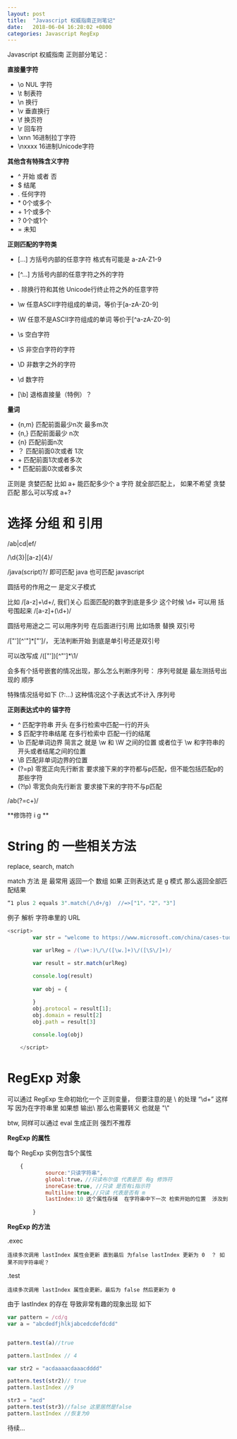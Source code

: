 ```yaml
---
layout: post
title:  "Javascript 权威指南正则笔记"
date:   2018-06-04 16:28:02 +0800
categories: Javascript RegExp
---
```

Javascript 权威指南 正则部分笔记：

**直接量字符**
-	\o	NUL 字符
-	\t	制表符
-	\n	换行
-	\v	垂直换行
-	\f	换页符
-	\r	回车符
-	\xnn	16进制拉丁字符
-	\nxxxx	16进制Unicode字符

 **其他含有特殊含义字符**
-	^	开始 或者 否
-	$	结尾
-	.	任何字符
-	\*	0个或多个
-	\+	1个或多个
-	?	0个或1个
-	=	未知

**正则匹配的字符类**
-	[...]	方括号内部的任意字符 格式有可能是 a-zA-Z1-9
-	[^...]	方括号内部的任意字符之外的字符
-	.	除换行符和其他 Unicode行终止符之外的任意字符
-	\w	任意ASCII字符组成的单词，等价于[a-zA-Z0-9]
-	\W	任意不是ASCII字符组成的单词 等价于[^a-zA-Z0-9]
-	\s	空白字符
-	\S	非空白字符的字符
-	\D	非数字之外的字符
-	\d	数字符

-	[\b]	退格直接量（特例）？

**量词**
-	{n,m}	匹配前面最少n次 最多m次
-	{n,}	匹配前面最少 n次
-	{n}	匹配前面n次
-	？	匹配前面0次或者 1次
-	\+	匹配前面1次或者多次
-	\*	匹配前面0次或者多次


正则是 贪婪匹配 
比如 a+ 能匹配多少个 a 字符 就全部匹配上， 如果不希望 贪婪匹配  那么可以写成 a+? 

# 选择 分组 和 引用 
/ab|cd|ef/

/\d{3}|[a-z]{4}/

/java(script)?/	即可匹配 java 也可匹配 javascript


圆括号的作用之一 是定义子模式 

比如 /[a-z]+\d+/,  我们关心 后面匹配的数字到底是多少 这个时候 \d+ 可以用 括号围起来 /[a-z]+(\d+)/

圆括号用途之二 可以用序列号 在后面进行引用  比如场景 替换 双引号

/["'][^'"]*["']/， 无法判断开始 到底是单引号还是双引号 

可以改写成 /(["'])[^"']*\1/

会多有个括号嵌套的情况出现，那么怎么判断序列号： 序列号就是 最左测括号出现的 顺序

特殊情况括号如下
(?:...)
这种情况这个子表达式不计入 序列号 

**正则表达式中的 锚字符**

-	^	匹配字符串 开头 在多行检索中匹配一行的开头
-	$	匹配字符串结尾  在多行检索中 匹配一行的结尾
-	\b	匹配单词边界 简言之 就是 \w 和 \W 之间的位置 或者位于 \w 和字符串的开头或者结尾之间的位置 
-	\B	匹配非单词边界的位置
-	(?=p)	零宽正向先行断言	要求接下来的字符都与p匹配，但不能包括匹配p的那些字符
-	(?!p)	零宽负向先行断言	要求接下来的字符不与p匹配

/ab(?=c+)/

**修饰符 i g **

# String 的 一些相关方法 
replace, search, match 

match 方法 是 最常用  返回一个 数组  如果 正则表达式 是 g 模式 那么返回全部匹配结果
```js
“1 plus 2 equals 3".match(/\d+/g)  //=>["1"，"2"，"3"]
```

例子 解析 字符串里的 URL 

```js
<script>
        var str = "welcome to https://www.microsoft.com/china/cases-tudies?id=aaa, it is perfect"

        var urlReg = /(\w+:)\/\/([\w.]+)\/([\S\/]+)/

        var result = str.match(urlReg)
        
        console.log(result)
        
        var obj = {

        }
        obj.protocol = result[1];
        obj.domain = result[2]
        obj.path = result[3]
        
        console.log(obj)

    </script>

```

# RegExp 对象 
可以通过 RegExp 生命初始化一个 正则变量， 但要注意的是 \ 的处理 “\\d+” 这样写  因为在字符串里 如果想 输出\ 那么也需要转义 也就是 "\\"

btw, 同样可以通过 eval 生成正则 强烈不推荐

**RegExp 的属性**

每个 RegExp 实例包含5个属性 
```js
	{
			source:"只读字符串",
			global:true，//只读布尔值 代表是否 有g 修饰符
			inoreCase:true, //只读 是否有i指示符
			multiline:true,//只读 代表是否有 m 
			lastIndex:10 这个属性存储  在字符串中下一次 检索开始的位置  涉及到 exec 方法 和 test 方法
		
		}

```

**RegExp 的方法**

.exec

	连续多次调用 lastIndex 属性会更新 直到最后 为false lastIndex 更新为 0  ？ 如果不同字符串呢？
.test

	连续多次调用 lastIndex 属性会更新，最后为 false 然后更新为 0 

由于 lastIndex 的存在 导致非常有趣的现象出现 如下 

```js
var pattern = /cd/g
var a = "abcdedfjhlkjabcedcdefdcdd"


pattern.test(a)//true

pattern.lastIndex // 4

var str2 = "acdaaaacdaaacdddd"

pattern.test(str2)// true 
pattern.lastIndex //9

str3 = "acd"
pattern.test(str3)//false 这里居然是false
pattern.lastIndex //恢复为0 

```




待续...





 

 



[jekyll-docs]: https://jekyllrb.com/docs/home
[jekyll-gh]:   https://github.com/jekyll/jekyll
[jekyll-talk]: https://talk.jekyllrb.com/
